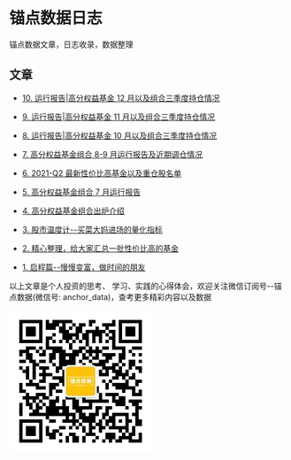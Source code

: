 # 锚点数据日志

锚点数据文章，日志收录，数据整理

## 文章

- [10. 运行报告|高分权益基金 12 月以及组合三季度持仓情况](./article/10-运行报告|高分权益基金12月/index.md)

- [9. 运行报告|高分权益基金 11 月以及组合三季度持仓情况](./article/09-运行报告|高分权益基金11月/index.md)

- [8. 运行报告|高分权益基金 10 月以及组合三季度持仓情况](./article/08-运行报告|高分权益基金10月/index.md)

- [7. 高分权益基金组合 8-9 月运行报告及近期调仓情况](./article/07-高分权益基金组合8-9月运行报告及近期调仓情况/index.md)

- [6. 2021-Q2 最新性价比高基金以及重仓股名单](./article/06-2021-Q2最新性价比高基金以及重仓股名单/index.md)

- [5. 高分权益基金组合 7 月运行报告](./article/05-高分权益基金组合7月运行报告/index.md)

- [4. 高分权益基金组合出炉介绍](./article/04-高分权益基金组合出炉介绍/index.md)

- [3. 股市温度计--买菜大妈进场的量化指标](./article/03-股市温度计/index.md)
- [2. 精心整理，给大家汇总一批性价比高的基金](./article/02-高分权益基金名单/index.md)
- [1. 启程篇--慢慢变富，做时间的朋友](./article/01-启程篇/index.md)

以上文章是个人投资的思考、 学习、实践的心得体会，欢迎关注微信订阅号--锚点数据(微信号: anchor_data)，查考更多精彩内容以及数据

![扫一扫上面二维码，关注锚点数据，获取更多精彩内容](./assets/images/qrcode_anchor.jpg)
